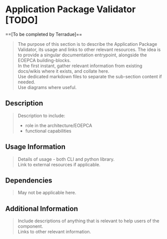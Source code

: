 # Application Package Validator [TODO]

==[To be completed by Terradue]==

> The purpose of this section is to describe the Application Package Validator, its usage and links to other relevant resources. The idea is to provide a singular documentation entrypoint, alongside the EOEPCA building-blocks.<br>
> In the first instant, gather relevant information from existing docs/wikis where it exists, and collate here.<br>
> Use dedicated markdown files to separate the sub-section content if needed.<br>
> Use diagrams where useful.

## Description

> Description to include:
> 
> * role in the architecture/EOEPCA
> * functional capabilities

## Usage Information

> Details of usage - both CLI and python library.<br>
> Link to external resources if applicable.

## Dependencies

> May not be applicable here.

## Additional Information

> Include descriptions of anything that is relevant to help users of the component.<br>
> Links to other relevant information.
